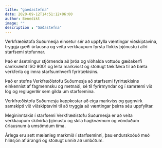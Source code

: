 ```yaml
---
title: "gaedastefna"
date: 2020-09-12T14:51:12+06:00
author: Benedikt
image: ""
description : "Gæðastefna"
---
```


Verkfræðistofa Suðurnesja einsetur sér að uppfylla væntingar viðskiptavina, tryggja gæði úrlausna og veita verkkaupum fyrsta flokks þjónustu í allri starfsemi stofunnar.

Það er ásetningur stjórnenda að þróa og viðhalda vottuðu gæðakerfi samkvæmt ISO 9001 og leita markvisst og stöðugt tækifæra til að bæta verkferla og innra starfsumhverfi fyrirtækisins.

Það er stefna Verkfræðistofu Suðurnesja að starfsemi fyrirtækisins einkennist af fagmennsku og metnaði, sé til fyrirmyndar og í samræmi við lög og reglugerðir sem gilda um starfsemina.

Verkfræðistofa Suðurnesja kappkostar að eiga markviss og gagnvirk samskipti við viðskiptavini til að tryggja að væntingar þeirra séu uppfylltar.

Megininntakið í starfsemi Verkfræðistofu Suðurnesja er að veita verkkaupum skilvirka þjónustu og skila hagkvæmum og vönduðum úrlausnum á umsömdum tíma.

Árlega eru sett mælanleg markmið í starfseminni, þau endurskoðuð með hliðsjón af árangri og stöðugt unnið að umbótum.

